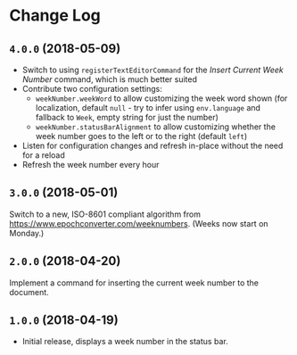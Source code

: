 # Change Log

## `4.0.0` (2018-05-09)

- Switch to using `registerTextEditorCommand` for the *Insert Current Week Number* command, which is much better suited
- Contribute two configuration settings:
  - `weekNumber.weekWord` to allow customizing the week word shown (for localization, default `null` - try to infer using `env.language` and fallback to `Week`, empty string for just the number)
  - `weekNumber.statusBarAlignment` to allow customizing whether the week number goes to the left or to the right (default `left`)
- Listen for configuration changes and refresh in-place without the need for a reload
- Refresh the week number every hour

## `3.0.0` (2018-05-01)

Switch to a new, ISO-8601 compliant algorithm from https://www.epochconverter.com/weeknumbers.
(Weeks now start on Monday.)

## `2.0.0` (2018-04-20)

Implement a command for inserting the current week number to the document.

## `1.0.0` (2018-04-19)

- Initial release, displays a week number in the status bar.
